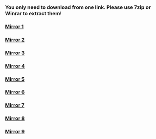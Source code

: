 ### You only need to download from one link. Please use 7zip or Winrar to extract them!

### [Mirror 1](https://1drv.ms/f/s!Aq9lGWkwamnVgR5qNTa6xGZXA8tw)
### [Mirror 2](https://drive.google.com/file/d/1TwFEqJEM-S7-vjybm4FuIZdmTWWFylsh/view?usp=sharing)
### [Mirror 3](https://cyberspace1902-my.sharepoint.com/:f:/g/personal/cyberspace1902_cyberspace1902_onmicrosoft_com/Etht9GQild5DtXZ6x3k0iLQBHfJrggSqHI6PM6TXgBEM9w?e=cXI3ZX)
### [Mirror 4](https://drive.google.com/file/d/1gAnC_U8cysRYDGOhqTXxz289rcZt3MRG/view?usp=sharing)
### [Mirror 5](https://1drv.ms/u/s!Aq9lGWkwamnVggZz4C2HWxR15r7S?e=qwhHCW)
### [Mirror 6](https://1drv.ms/f/s!Aq9lGWkwamnVggZz4C2HWxR15r7S)
### [Mirror 7](https://cyberspace1902-my.sharepoint.com/:f:/g/personal/cyberspace1902_cyberspace1902_onmicrosoft_com/ErBSwx0PQ1FCgzRSF6Gd3soBhXevR_aBVf-1xTi_6oUY6g?e=vZOwQu)
### [Mirror 8](https://cyberspace0219-my.sharepoint.com/:f:/g/personal/cyberspace0219_cyberspace0219_onmicrosoft_com/ErnvGeFGzldCmB741RWleAUBXaXfY1HBVDk7EXqIiuq_lQ?e=yNixAj)
### [Mirror 9](https://cyberspace0219-my.sharepoint.com/:f:/g/personal/cyberspace0219_cyberspace0219_onmicrosoft_com/Em8BNtHrDo5LoSkut4qD2QsBgsXsqV0e-jwEvxyEAP-zuQ?e=8xNzZB)
